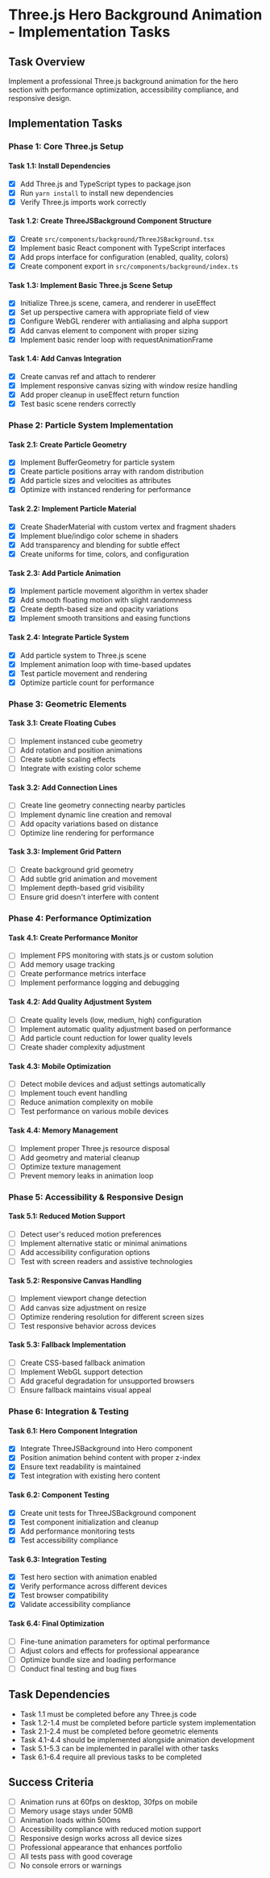 # Three.js Hero Background Animation - Implementation Tasks

## Task Overview
Implement a professional Three.js background animation for the hero section with performance optimization, accessibility compliance, and responsive design.

## Implementation Tasks

### Phase 1: Core Three.js Setup

#### Task 1.1: Install Dependencies
- [x] Add Three.js and TypeScript types to package.json
- [x] Run `yarn install` to install new dependencies
- [x] Verify Three.js imports work correctly

#### Task 1.2: Create ThreeJSBackground Component Structure
- [x] Create `src/components/background/ThreeJSBackground.tsx`
- [x] Implement basic React component with TypeScript interfaces
- [x] Add props interface for configuration (enabled, quality, colors)
- [x] Create component export in `src/components/background/index.ts`

#### Task 1.3: Implement Basic Three.js Scene Setup
- [x] Initialize Three.js scene, camera, and renderer in useEffect
- [x] Set up perspective camera with appropriate field of view
- [x] Configure WebGL renderer with antialiasing and alpha support
- [x] Add canvas element to component with proper sizing
- [x] Implement basic render loop with requestAnimationFrame

#### Task 1.4: Add Canvas Integration
- [x] Create canvas ref and attach to renderer
- [x] Implement responsive canvas sizing with window resize handling
- [x] Add proper cleanup in useEffect return function
- [x] Test basic scene renders correctly

### Phase 2: Particle System Implementation

#### Task 2.1: Create Particle Geometry
- [x] Implement BufferGeometry for particle system
- [x] Create particle positions array with random distribution
- [x] Add particle sizes and velocities as attributes
- [x] Optimize with instanced rendering for performance

#### Task 2.2: Implement Particle Material
- [x] Create ShaderMaterial with custom vertex and fragment shaders
- [x] Implement blue/indigo color scheme in shaders
- [x] Add transparency and blending for subtle effect
- [x] Create uniforms for time, colors, and configuration

#### Task 2.3: Add Particle Animation
- [x] Implement particle movement algorithm in vertex shader
- [x] Add smooth floating motion with slight randomness
- [x] Create depth-based size and opacity variations
- [x] Implement smooth transitions and easing functions

#### Task 2.4: Integrate Particle System
- [x] Add particle system to Three.js scene
- [x] Implement animation loop with time-based updates
- [x] Test particle movement and rendering
- [x] Optimize particle count for performance

### Phase 3: Geometric Elements

#### Task 3.1: Create Floating Cubes
- [ ] Implement instanced cube geometry
- [ ] Add rotation and position animations
- [ ] Create subtle scaling effects
- [ ] Integrate with existing color scheme

#### Task 3.2: Add Connection Lines
- [ ] Create line geometry connecting nearby particles
- [ ] Implement dynamic line creation and removal
- [ ] Add opacity variations based on distance
- [ ] Optimize line rendering for performance

#### Task 3.3: Implement Grid Pattern
- [ ] Create background grid geometry
- [ ] Add subtle grid animation and movement
- [ ] Implement depth-based grid visibility
- [ ] Ensure grid doesn't interfere with content

### Phase 4: Performance Optimization

#### Task 4.1: Create Performance Monitor
- [ ] Implement FPS monitoring with stats.js or custom solution
- [ ] Add memory usage tracking
- [ ] Create performance metrics interface
- [ ] Implement performance logging and debugging

#### Task 4.2: Add Quality Adjustment System
- [ ] Create quality levels (low, medium, high) configuration
- [ ] Implement automatic quality adjustment based on performance
- [ ] Add particle count reduction for lower quality levels
- [ ] Create shader complexity adjustment

#### Task 4.3: Mobile Optimization
- [ ] Detect mobile devices and adjust settings automatically
- [ ] Implement touch event handling
- [ ] Reduce animation complexity on mobile
- [ ] Test performance on various mobile devices

#### Task 4.4: Memory Management
- [ ] Implement proper Three.js resource disposal
- [ ] Add geometry and material cleanup
- [ ] Optimize texture management
- [ ] Prevent memory leaks in animation loop

### Phase 5: Accessibility & Responsive Design

#### Task 5.1: Reduced Motion Support
- [ ] Detect user's reduced motion preferences
- [ ] Implement alternative static or minimal animations
- [ ] Add accessibility configuration options
- [ ] Test with screen readers and assistive technologies

#### Task 5.2: Responsive Canvas Handling
- [ ] Implement viewport change detection
- [ ] Add canvas size adjustment on resize
- [ ] Optimize rendering resolution for different screen sizes
- [ ] Test responsive behavior across devices

#### Task 5.3: Fallback Implementation
- [ ] Create CSS-based fallback animation
- [ ] Implement WebGL support detection
- [ ] Add graceful degradation for unsupported browsers
- [ ] Ensure fallback maintains visual appeal

### Phase 6: Integration & Testing

#### Task 6.1: Hero Component Integration
- [x] Integrate ThreeJSBackground into Hero component
- [x] Position animation behind content with proper z-index
- [x] Ensure text readability is maintained
- [x] Test integration with existing hero content

#### Task 6.2: Component Testing
- [x] Create unit tests for ThreeJSBackground component
- [x] Test component initialization and cleanup
- [x] Add performance monitoring tests
- [x] Test accessibility compliance

#### Task 6.3: Integration Testing
- [x] Test hero section with animation enabled
- [x] Verify performance across different devices
- [x] Test browser compatibility
- [x] Validate accessibility compliance

#### Task 6.4: Final Optimization
- [ ] Fine-tune animation parameters for optimal performance
- [ ] Adjust colors and effects for professional appearance
- [ ] Optimize bundle size and loading performance
- [ ] Conduct final testing and bug fixes

## Task Dependencies

- Task 1.1 must be completed before any Three.js code
- Task 1.2-1.4 must be completed before particle system implementation
- Task 2.1-2.4 must be completed before geometric elements
- Task 4.1-4.4 should be implemented alongside animation development
- Task 5.1-5.3 can be implemented in parallel with other tasks
- Task 6.1-6.4 require all previous tasks to be completed

## Success Criteria

- [ ] Animation runs at 60fps on desktop, 30fps on mobile
- [ ] Memory usage stays under 50MB
- [ ] Animation loads within 500ms
- [ ] Accessibility compliance with reduced motion support
- [ ] Responsive design works across all device sizes
- [ ] Professional appearance that enhances portfolio
- [ ] All tests pass with good coverage
- [ ] No console errors or warnings 
